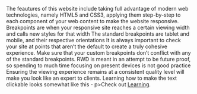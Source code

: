 The feautures of this website include taking full advantage of modern web technologies, namely HTML5 and CSS3, applying them step-by-step to each component of your web content to make the website responsive.
Breakpoints are when your responsive site reaches a certain viewing width and calls new styles for that width
The standard breakpoints are tablet and mobile, and their respective orientations
It is always important to check your site at points that aren’t the default to create a truly cohesive experience.
Make sure that your custom breakpoints don’t conflict with any of the standard breakpoints.
RWD is meant in an attempt to be future proof, so spending to much time focusing on present devices is not good practice
Ensuring the viewing experience remains at a consistent quality level will make you look like an expert to clients.
Learning how to make the text clickable looks somewhat like this - p>Check out <a href="https://www.learning.org/">Learning</a>.</p>
